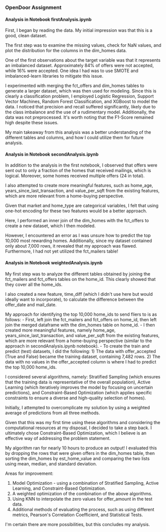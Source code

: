### OpenDoor Assignment 

#### Analysis in Notebook firstAnalysis.ipynb

First, I began by reading the data. My initial impression was that this is a good, clean dataset.

The first step was to examine the missing values, check for NaN values, and plot the distribution for the columns in the dim_homes data.

One of the first observations about the target variable was that it represents an imbalanced dataset. Approximately 84% of offers were not accepted, while 16% were accepted. One idea I had was to use SMOTE and imbalanced-learn libraries to mitigate this issue.

I experimented with merging the fct_offers and dim_homes tables to generate a larger dataset, which was then used for modeling. Since this is clearly a classification problem, I employed Logistic Regression, Support Vector Machines, Random Forest Classification, and XGBoost to model the data. I noticed that precision and recall suffered significantly, likely due to the class imbalance and the use of a rudimentary model. Additionally, the data was not preprocessed. It's worth noting that the F1-Score remained high despite these issues.

My main takeaway from this analysis was a better understanding of the different tables and columns, and how I could utilize them for future analysis.

#### Analysis in Notebook secondAnalysis.ipynb 

In addition to the analysis in the first notebook, I observed that offers were sent out to only a fraction of the homes that received mailings, which is logical. Moreover, some homes received multiple offers (24 in total).

I also attempted to create more meaningful features, such as home_age, years_since_last_transaction, and value_per_sqft from the existing features, which are more relevant from a home-buying perspective.

Given that market and home_type are categorical variables, I felt that using one-hot encoding for these two features would be a better approach.

Here, I performed an inner join of the dim_homes with the fct_offers to create a new dataset, which I then modeled.

However, I encountered an error as I was unsure how to predict the top 10,000 most rewarding homes. Additionally, since my dataset contained only about 7,000 rows, it revealed that my approach was flawed. Furthermore, I had not yet utilized the fct_mailers table!

#### Analysis in Notebook weightedAnalysis.ipynb

My first step was to analyze the different tables obtained by joining the fct_mailers and fct_offers tables on the home_id. This clearly showed that they cover all the home_ids.

I also created a new feature, time_diff (which I didn't use here but would ideally want to incorporate), to calculate the difference between the offer_date and mail_date.

My approach for identifying the top 10,000 home_ids to send fliers to is as follows:
    - First, left join the fct_mailers and fct_offers on home_id, then left join the merged dataframe with the dim_homes table on home_id.
    - I then created more meaningful features, namely home_age, years_since_last_transaction, and value_per_sqft from the existing features, which are more relevant from a home-buying perspective (similar to the approach in secondAnalysis.ipynb notebook).
    - To create the train and predict (test) datasets, I did the following:
    1) The data with offer_accepted (True and False) became the training dataset, containing 7,482 rows.
    2) The data with no values in the offer_accepted column is where I had to predict the top 10,000 home_ids.

I considered several algorithms, namely: Stratified Sampling (which ensures that the training data is representative of the overall population), Active Learning (which iteratively improves the model by focusing on uncertain predictions), and Constraint-Based Optimization (which applies specific constraints to ensure a diverse and high-quality selection of homes).

Initially, I attempted to overcomplicate my solution by using a weighted average of predictions from all three methods.

Given that this was my first time using these algorithms and considering the computational resources at my disposal, I decided to take a step back. I ultimately chose Constraint-Based Optimization, which I believe is an effective way of addressing the problem statement.

My algorithm ran for nearly 10 hours to produce an output! I evaluated this by dropping the rows that were given offers in the dim_homes table, then sorting the dim_homes by est_home_value and comparing the two lists using mean, median, and standard deviation.

Areas for improvement:

1) Model Optimization - using a combination of Stratified Sampling, Active Learning, and Constraint-Based Optimization.
2) A weighted optimization of the combination of the above algorithms.
3) Using KNN to interpolate the zero values for offer_amount in the test data.
4) Additional methods of evaluating the process, such as using different metrics, Pearson's Correlation Coefficient, and Statistical Tests.

I'm certain there are more possibilities, but this concludes my analysis.
